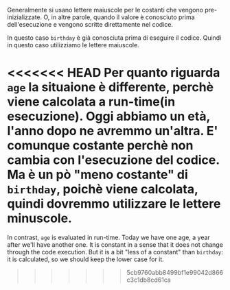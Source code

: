 Generalmente si usano lettere maiuscole per le costanti che vengono pre-inizializzate. O, in altre parole, quando il valore è conosciuto prima dell'esecuzione e vengono scritte direttamente nel codice.

In questo caso `birthday` è già conosciuta prima di eseguire il codice. Quindi in questo caso utilizziamo le lettere maiuscole.

<<<<<<< HEAD
Per quanto riguarda `age` la situaione è differente, perchè viene calcolata a run-time(in esecuzione). Oggi abbiamo un età, l'anno dopo ne avremmo un'altra. E' comunque costante perchè non cambia con l'esecuzione del codice. Ma è un pò "meno costante" di `birthday`, poichè viene calcolata, quindi dovremmo utilizzare le lettere minuscole.
=======
In contrast, `age` is evaluated in run-time. Today we have one age, a year after we'll have another one. It is constant in a sense that it does not change through the code execution. But it is a bit "less of a constant" than `birthday`: it is calculated, so we should keep the lower case for it.
>>>>>>> 5cb9760abb8499bf1e99042d866c3c1db8cd61ca
